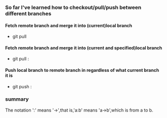 ### So far I've learned how to checkout/pull/push between different branches


#### Fetch remote branch and merge it into (current)local branch 
- git pull <remote> <remote branch>

#### Fetch remote branch and merge it into (current and specified)local branch
- git pull <remote> <remote branch>:<local spcified branch>



#### Push local branch to remote branch in regardless of what current branch it is
- git push <remote> <local branch>:<remote branch>


### summary
The notation ':' means '->',that is,'a:b' means 'a->b',which is from a to b.  
